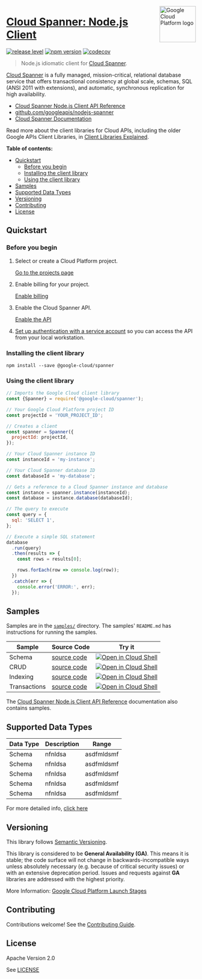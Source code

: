 [//]: # "This README.md file is auto-generated, all changes to this file will be lost."
[//]: # "To regenerate it, use `npm run generate-scaffolding`."
<img src="https://avatars2.githubusercontent.com/u/2810941?v=3&s=96" alt="Google Cloud Platform logo" title="Google Cloud Platform" align="right" height="96" width="96"/>

# [Cloud Spanner: Node.js Client](https://github.com/googleapis/nodejs-spanner)

[![release level](https://img.shields.io/badge/release%20level-general%20availability%20%28GA%29-brightgreen.svg?style&#x3D;flat)](https://cloud.google.com/terms/launch-stages)
[![npm version](https://img.shields.io/npm/v/@google-cloud/spanner.svg)](https://www.npmjs.org/package/@google-cloud/spanner)
[![codecov](https://img.shields.io/codecov/c/github/googleapis/nodejs-spanner/master.svg?style=flat)](https://codecov.io/gh/googleapis/nodejs-spanner)

> Node.js idiomatic client for [Cloud Spanner][product-docs].

[Cloud Spanner](https://cloud.google.com/spanner/docs/) is a fully managed, mission-critical, relational database service that offers transactional consistency at global scale, schemas, SQL (ANSI 2011 with extensions), and automatic, synchronous replication for high availability.


* [Cloud Spanner Node.js Client API Reference][client-docs]
* [github.com/googleapis/nodejs-spanner](https://github.com/googleapis/nodejs-spanner)
* [Cloud Spanner Documentation][product-docs]

Read more about the client libraries for Cloud APIs, including the older
Google APIs Client Libraries, in [Client Libraries Explained][explained].

[explained]: https://cloud.google.com/apis/docs/client-libraries-explained

**Table of contents:**

* [Quickstart](#quickstart)
  * [Before you begin](#before-you-begin)
  * [Installing the client library](#installing-the-client-library)
  * [Using the client library](#using-the-client-library)
* [Samples](#samples)
* [Supported Data Types](#supported-data-types)
* [Versioning](#versioning)
* [Contributing](#contributing)
* [License](#license)

## Quickstart

### Before you begin

1.  Select or create a Cloud Platform project.

    [Go to the projects page][projects]

1.  Enable billing for your project.

    [Enable billing][billing]

1.  Enable the Cloud Spanner API.

    [Enable the API][enable_api]

1.  [Set up authentication with a service account][auth] so you can access the
    API from your local workstation.

[projects]: https://console.cloud.google.com/project
[billing]: https://support.google.com/cloud/answer/6293499#enable-billing
[enable_api]: https://console.cloud.google.com/flows/enableapi?apiid=spanner.googleapis.com
[auth]: https://cloud.google.com/docs/authentication/getting-started

### Installing the client library

    npm install --save @google-cloud/spanner

### Using the client library

```javascript
// Imports the Google Cloud client library
const {Spanner} = require('@google-cloud/spanner');

// Your Google Cloud Platform project ID
const projectId = 'YOUR_PROJECT_ID';

// Creates a client
const spanner = Spanner({
  projectId: projectId,
});

// Your Cloud Spanner instance ID
const instanceId = 'my-instance';

// Your Cloud Spanner database ID
const databaseId = 'my-database';

// Gets a reference to a Cloud Spanner instance and database
const instance = spanner.instance(instanceId);
const database = instance.database(databaseId);

// The query to execute
const query = {
  sql: 'SELECT 1',
};

// Execute a simple SQL statement
database
  .run(query)
  .then(results => {
    const rows = results[0];

    rows.forEach(row => console.log(row));
  })
  .catch(err => {
    console.error('ERROR:', err);
  });
```

## Samples

Samples are in the [`samples/`](https://github.com/googleapis/nodejs-spanner/tree/master/samples) directory. The samples' `README.md`
has instructions for running the samples.

| Sample                      | Source Code                       | Try it |
| --------------------------- | --------------------------------- | ------ |
| Schema | [source code](https://github.com/googleapis/nodejs-spanner/blob/master/samples/schema.js) | [![Open in Cloud Shell][shell_img]](https://console.cloud.google.com/cloudshell/open?git_repo=https://github.com/googleapis/nodejs-spanner&page=editor&open_in_editor=samples/schema.js,samples/README.md) |
| CRUD | [source code](https://github.com/googleapis/nodejs-spanner/blob/master/samples/crud.js) | [![Open in Cloud Shell][shell_img]](https://console.cloud.google.com/cloudshell/open?git_repo=https://github.com/googleapis/nodejs-spanner&page=editor&open_in_editor=samples/crud.js,samples/README.md) |
| Indexing | [source code](https://github.com/googleapis/nodejs-spanner/blob/master/samples/indexing.js) | [![Open in Cloud Shell][shell_img]](https://console.cloud.google.com/cloudshell/open?git_repo=https://github.com/googleapis/nodejs-spanner&page=editor&open_in_editor=samples/indexing.js,samples/README.md) |
| Transactions | [source code](https://github.com/googleapis/nodejs-spanner/blob/master/samples/transaction.js) | [![Open in Cloud Shell][shell_img]](https://console.cloud.google.com/cloudshell/open?git_repo=https://github.com/googleapis/nodejs-spanner&page=editor&open_in_editor=samples/transaction.js,samples/README.md) |

The [Cloud Spanner Node.js Client API Reference][client-docs] documentation
also contains samples.

## Supported Data Types

| Data Type                   | Description                       | Range | 
| --------------------------- | --------------------------------- | ----- |
| Schema | nfnldsa | asdfmldsmf |
| Schema | nfnldsa | asdfmldsmf |
| Schema | nfnldsa | asdfmldsmf |
| Schema | nfnldsa | asdfmldsmf |
| Schema | nfnldsa | asdfmldsmf |

For more detailed info, [click here](https://cloud.google.com/spanner/docs/data-types)

## Versioning

This library follows [Semantic Versioning](http://semver.org/).

This library is considered to be **General Availability (GA)**. This means it
is stable; the code surface will not change in backwards-incompatible ways
unless absolutely necessary (e.g. because of critical security issues) or with
an extensive deprecation period. Issues and requests against **GA** libraries
are addressed with the highest priority.

More Information: [Google Cloud Platform Launch Stages][launch_stages]

[launch_stages]: https://cloud.google.com/terms/launch-stages

## Contributing

Contributions welcome! See the [Contributing Guide](https://github.com/googleapis/nodejs-spanner/blob/master/.github/CONTRIBUTING.md).

## License

Apache Version 2.0

See [LICENSE](https://github.com/googleapis/nodejs-spanner/blob/master/LICENSE)

[client-docs]: https://cloud.google.com/nodejs/docs/reference/spanner/latest/
[product-docs]: https://cloud.google.com/spanner/docs/
[shell_img]: https://gstatic.com/cloudssh/images/open-btn.png

